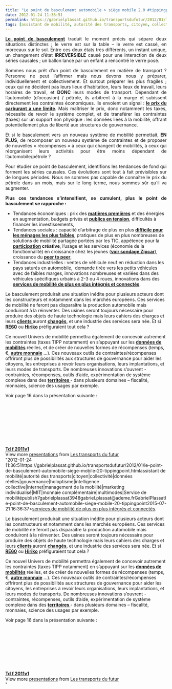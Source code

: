 ```yaml
---
title: "Le point de basculement automobile > siège mobile 2.0 #tippingpoint"
date: 2012-01-24 11:36:51
permalink: https://gabrielplassat.github.io/transportsdufutur/2012/01/le-point-de-basculement-automobile-siege-mobile-20-tippingpoint.html
tags: [assistant de mobilité, autorité des transports, citoyen, collectivité, données réelles, gouvernance, holoptisme, intelligence collective, internet, management de la mobilité, marketing individualisé, MIT, monnaie complémentaire, multimodes, Service de mobilité]
---
```


<p class="MsoNormal" style="text-align: justify;"><a href="http://fr.wikipedia.org/wiki/Tipping_point" target="_blank"><strong>Le point de basculement</strong></a> traduit le moment précis qui sépare deux situations distinctes ; le verre est sur la table – le verre est cassé, en morceaux sur le sol. Entre ces deux états très différents, un instant unique, un changement d’état <strong>IRREVERSIBLE</strong> causé pour une interaction de deux séries causales<strong></strong> ; un ballon lancé par un enfant a rencontré le verre posé.</p> <p class="MsoNormal" style="text-align: justify;">Sommes nous prêt d’un point de basculement en matière de transport ? Personne ne peut l’affirmer mais nous devons nous y préparer, individuellement et collectivement. Et surtout préparer les plus fragiles ; ceux qui ne décident pas leurs lieux d’habitation, leurs lieux de travail, leurs horaires de travail, et <strong>DONC</strong> leurs modes de transport. Dépendant de l’automobile (d’occasion) / pétrole, ils arbitrent à la marge et subissent directement les contraintes économiques. Ils envoient un signal : <a href="https://gabrielplassat.github.io/transportsdufutur/2009/11/le-prix-du-carburant-a-la-pompe-atil-une-limite.html" target="_blank"><strong>le prix du carburant a une limite</strong></a>. Mais maîtriser le prix, donc notamment les taxes, nécessite de revoir le système complet, et de transférer les contraintes (taxes) sur un support non physique : les données liées à la mobilité, offrant potentiellement plus de liberté aux structures de gouvernance.</p> <p class="MsoNormal" style="text-align: justify;">Et si le basculement vers un nouveau système de mobilité permettait, <strong>EN PLUS</strong>, de recomposer un nouveau système de contraintes et de proposer de nouvelles « récompenses » à ceux qui changent de mobilités, à ceux qui réorganisent leurs activités pour être moins dépendant de l’automobile/pétrole ? </p>  <!--more-->   <p class="MsoNormal" style="text-align: justify;">Pour étudier ce point de basculement, identifions les tendances de fond qui forment les séries causales. Ces évolutions sont tout à fait prévisibles sur de longues périodes. Nous ne sommes pas capable de connaître le prix du pétrole dans un mois, mais sur le long terme, nous sommes sûr qu’il va augmenter.</p> <p class="MsoNormal" style="text-align: justify;"><strong>Plus ces tendances s’intensifient, se cumulent, plus le point de basculement se rapproche :</strong></p> <ul> <li><span style="font-family: Symbol; mso-fareast-font-family: Symbol; mso-bidi-font-family: Symbol;"><span style="mso-list: Ignore;"></span></span>Tendances économiques : prix des <strong style="mso-bidi-font-weight: normal;"><a href="http://www.lesechos.fr/entreprises-secteurs/finance-marches/actu/0201857991087-le-poids-de-la-chine-sur-les-matieres-premieres-ne-cesse-de-s-accroitre-278903.php">matières premières</a></strong> et des énergies en augmentation, budgets privés et <strong style="mso-bidi-font-weight: normal;"><a href="https://gabrielplassat.github.io/transportsdufutur/2011/12/quel-financement-possible-pour-les-transports-publics-.html">publics en tension</a></strong>, difficultés à financer les investissements,</li> <li><span style="font-family: Symbol; mso-fareast-font-family: Symbol; mso-bidi-font-family: Symbol;"><span style="mso-list: Ignore;"></span></span>Tendances sociales : capacité d’arbitrage de plus en plus <strong style="mso-bidi-font-weight: normal;"><a href="https://gabrielplassat.github.io/transportsdufutur/2012/01/grand-sud-est-fracture-a-venir-en-matiere-de-mobilite-pour-un-million-de-personne-rural-peri-urbain.html">difficile pour les ménages les plus faibles</a></strong>, pratiques de plus en plus nombreuses de solutions de mobilité partagée portées par les TIC, appétence pour la <strong style="mso-bidi-font-weight: normal;"><a href="https://gabrielplassat.github.io/transportsdufutur/2011/12/crowdsourcing-ou-comment-batir-de-nouvelles-relations-entre-citoyens-et-acteurs-economiques-.html">participation</a> créative</strong>, l’usage et les services (économie de la fonctionnalité) en croissance chez les jeunes (<strong style="mso-bidi-font-weight: normal;"><a href="https://gabrielplassat.github.io/transportsdufutur/2011/12/et-si-les-changements-de-comportement-etaient-plus-rapides-.html">voir sondage <span class="SpellE">Zipcar</span></a></strong>), croissance du <strong style="mso-bidi-font-weight: normal;"><a href="https://gabrielplassat.github.io/transportsdufutur/2012/01/le-nouveau-monde-2012-nm2012-arrive-il-va-en-surprendre-plus-dun.html"><span class="SpellE">peer</span> to <span class="SpellE">peer</span></a></strong>,</li> <li><span style="font-family: Symbol; mso-fareast-font-family: Symbol; mso-bidi-font-family: Symbol;"><span style="mso-list: Ignore;"><span style="font: 7.0pt Times New Roman"> </span></span></span>Tendances industrielles : ventes de véhicule neuf en réduction dans les pays saturés en automobile,<span style=""mso-spacerun: yes>  </span>demande tirée vers les petits véhicules avec de faibles marges, innovations nombreuses et variées dans des véhicules spécifiques urbains à 2-3 ou 4 roues, innovations dans des <strong style=""mso-bidi-font-weight: normal><a href="https://gabrielplassat.github.io/transportsdufutur/2011/11/networked-multimodal-cities-for-2050-google-apple-or-dell-business-models-.html"">services de mobilité de plus en plus intégrés et connectés</a></strong>.</li> </ul> <p class=""MsoNormal"" style=""text-align: justify>Le basculement produirait une situation inédite pour plusieurs acteurs dont les constructeurs et notamment dans les marchés européens. Ces services de mobilité ne feront pas disparaître la production automobile mais conduiront à la réinventer. Des usines seront toujours nécessaire pour produire des objets de haute technologie mais leurs cahiers des charges et leurs <strong style=""mso-bidi-font-weight: normal><a href="https://gabrielplassat.github.io/transportsdufutur/2011/10/le-consommateur-du-futur-revolution.html"">clients<span style=""font-weight: normal> </span></a></strong>auront <strong style=""mso-bidi-font-weight: normal><a href="https://gabrielplassat.github.io/transportsdufutur/2012/01/co-creer-une-automobile-pour-linstant-cela-ne-sert-a-rien-mais-demain-.html"">changés</a></strong>, et une industrie des services sera née. Et si <strong style=""mso-bidi-font-weight: normal><a href="https://gabrielplassat.github.io/transportsdufutur/2012/01/bajaj-re60-contient-les-bases-dun-basculement-vers-de-nouvelles-mobilites.html"">RE60</a></strong> ou <strong style=""mso-bidi-font-weight: normal><a href=""http://www.hiriko.com/what-is-the-hiriko-project"">Hiriko</a></strong> préfiguraient tout cela ?</p> <p class=""MsoNormal"" style=""text-align: justify>Ce nouvel Univers de mobilité permettra également de concevoir autrement les contraintes (taxes TIPP notamment) en s’appuyant sur les <strong style=""mso-bidi-font-weight: normal><a href="https://gabrielplassat.github.io/transportsdufutur/2011/12/10-exemples-concrets-dutilisation-des-donnees-pour-construire-des-bases-de-connaissances-et-des-outi.html"">données de mobilités</a></strong> réelles, et de créer de nouvelles formes de récompenses (temps, €, <strong style=""mso-bidi-font-weight: normal><a href="https://gabrielplassat.github.io/transportsdufutur/2011/12/crowdsourcing-ou-comment-batir-de-nouvelles-relations-entre-citoyens-et-acteurs-economiques-.html"">autre monnaie</a></strong> …). Ces nouveaux outils de contraintes/récompenses offriront plus de possibilités aux structures de gouvernance pour aider les citoyens, les entreprises à revoir leurs organisations, leurs implantations, et leurs modes de transports. De nombreuses innovations s’ouvrent - contraintes, récompenses, outils d’aide, expérimentation de système complexe dans des <a href="https://gabrielplassat.github.io/transportsdufutur/2011/03/et-si-certains-territoires-reussissaient-a-attirer-linnovation-a-devenir-le-parfait-laboratoire-viva.html"" target=""_blank""><strong>territoires </strong></a>- dans plusieurs domaines – fiscalité, monnaies, science des usages par exemple.</p> <p class=""MsoNormal"" style=""text-align: justify>Voir page 16 dans la présentation suivante :</p> <div id=""__ss_9861651"" style=""width: 425px><strong style=""display: block margin: 12px 0 4px><a href=""http://www.slideshare.net/transportsdufutur/td-f-2011v1"" target=""_blank"" title=""Td f 2011v1"">Td f 2011v1</a></strong> <iframe frameborder=""0"" height=""355"" marginheight=""0"" marginwidth=""0"" scrolling=""no"" src=""http://www.slideshare.net/slideshow/embed_code/9861651"" width=""425""></iframe> <div style=""padding: 5px 0 12px>View more <a href=""http://www.slideshare.net/"" target=""_blank"">presentations</a> from <a href=""http://www.slideshare.net/transportsdufutur"" target=""_blank"">Les transports du futur</a></div> </div>"2012-01-24 11:36:51https://gabrielplassat.github.io/transportsdufutur/2012/01/le-point-de-basculement-automobile-siege-mobile-20-tippingpoint.htmlassistant de mobilité|autorité des transports|citoyen|collectivité|données réelles|gouvernance|holoptisme|intelligence collective|internet|management de la mobilité|marketing individualisé|MIT|monnaie complémentaire|multimodes|Service de mobilitépublish7gabrielplassat3948gabriel.plassat@ademe.frGabrielPlassatle-point-de-basculement-automobile-siege-mobile-20-tippingpoint2015-07-21 16:36:37><a href="https://gabrielplassat.github.io/transportsdufutur/2011/11/networked-multimodal-cities-for-2050-google-apple-or-dell-business-models-.html"">services de mobilité de plus en plus intégrés et connectés</a></strong>.</li> </ul> <p class=""MsoNormal"" style=""text-align: justify>Le basculement produirait une situation inédite pour plusieurs acteurs dont les constructeurs et notamment dans les marchés européens. Ces services de mobilité ne feront pas disparaître la production automobile mais conduiront à la réinventer. Des usines seront toujours nécessaire pour produire des objets de haute technologie mais leurs cahiers des charges et leurs <strong style=""mso-bidi-font-weight: normal><a href="https://gabrielplassat.github.io/transportsdufutur/2011/10/le-consommateur-du-futur-revolution.html"">clients<span style=""font-weight: normal> </span></a></strong>auront <strong style=""mso-bidi-font-weight: normal><a href="https://gabrielplassat.github.io/transportsdufutur/2012/01/co-creer-une-automobile-pour-linstant-cela-ne-sert-a-rien-mais-demain-.html"">changés</a></strong>, et une industrie des services sera née. Et si <strong style=""mso-bidi-font-weight: normal><a href="https://gabrielplassat.github.io/transportsdufutur/2012/01/bajaj-re60-contient-les-bases-dun-basculement-vers-de-nouvelles-mobilites.html"">RE60</a></strong> ou <strong style=""mso-bidi-font-weight: normal><a href=""http://www.hiriko.com/what-is-the-hiriko-project"">Hiriko</a></strong> préfiguraient tout cela ?</p> <p class=""MsoNormal"" style=""text-align: justify>Ce nouvel Univers de mobilité permettra également de concevoir autrement les contraintes (taxes TIPP notamment) en s’appuyant sur les <strong style=""mso-bidi-font-weight: normal><a href="https://gabrielplassat.github.io/transportsdufutur/2011/12/10-exemples-concrets-dutilisation-des-donnees-pour-construire-des-bases-de-connaissances-et-des-outi.html"">données de mobilités</a></strong> réelles, et de créer de nouvelles formes de récompenses (temps, €, <strong style=""mso-bidi-font-weight: normal><a href="https://gabrielplassat.github.io/transportsdufutur/2011/12/crowdsourcing-ou-comment-batir-de-nouvelles-relations-entre-citoyens-et-acteurs-economiques-.html"">autre monnaie</a></strong> …). Ces nouveaux outils de contraintes/récompenses offriront plus de possibilités aux structures de gouvernance pour aider les citoyens, les entreprises à revoir leurs organisations, leurs implantations, et leurs modes de transports. De nombreuses innovations s’ouvrent - contraintes, récompenses, outils d’aide, expérimentation de système complexe dans des <a href="https://gabrielplassat.github.io/transportsdufutur/2011/03/et-si-certains-territoires-reussissaient-a-attirer-linnovation-a-devenir-le-parfait-laboratoire-viva.html"" target=""_blank""><strong>territoires </strong></a>- dans plusieurs domaines – fiscalité, monnaies, science des usages par exemple.</p> <p class=""MsoNormal"" style=""text-align: justify>Voir page 16 dans la présentation suivante :</p> <div id=""__ss_9861651"" style=""width: 425px><strong style=""display: block><a href=""http://www.slideshare.net/transportsdufutur/td-f-2011v1"" target=""_blank"" title=""Td f 2011v1"">Td f 2011v1</a></strong> <iframe frameborder=""0"" height=""355"" marginheight=""0"" marginwidth=""0"" scrolling=""no"" src=""http://www.slideshare.net/slideshow/embed_code/9861651"" width=""425""></iframe> <div style=""padding: 5px 0 12px>View more <a href=""http://www.slideshare.net/"" target=""_blank"">presentations</a> from <a href=""http://www.slideshare.net/transportsdufutur"" target=""_blank"">Les transports du futur</a></div> </div>"
